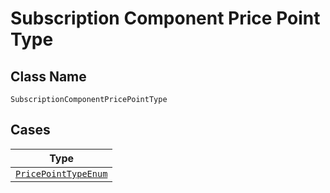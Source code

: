 
# Subscription Component Price Point Type

## Class Name

`SubscriptionComponentPricePointType`

## Cases

| Type |
|  --- |
| [`PricePointTypeEnum`](../../../doc/models/price-point-type-enum.md) |

